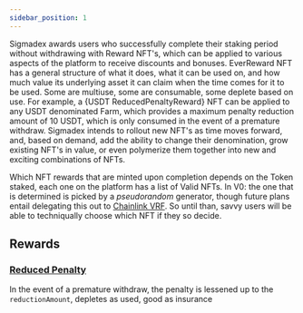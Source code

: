 ```yaml
---
sidebar_position: 1
---
```


Sigmadex awards users who successfully complete their staking period without withdrawing with Reward NFT's, which can be applied to various aspects of the platform to receive discounts and bonuses. EverReward NFT has a general structure of what it does, what it can be used on, and how much value its underlying asset it can claim when the time comes for it to be used. Some are multiuse, some are consumable, some deplete based on use.  For example, a {USDT ReducedPenaltyReward} NFT can be applied to any USDT denominated Farm, which provides a maximum penalty reduction amount of 10 USDT, which is only consumed in the event of a premature withdraw.  Sigmadex intends to rollout new NFT's as time moves forward, and, based on demand, add the ability to change their denomination, grow existing NFT's in value, or even polymerize them together into new and exciting combinations of NFTs.

Which NFT rewards that are minted upon completion depends on the Token staked, each one on the platform has a list of Valid NFTs.  In V0: the one that is determined is picked by a *pseudorandom* generator, though future plans entail delegating this out to [Chainlink VRF](https://docs.chain.link/docs/chainlink-vrf/). So until than, savvy users will be able to techniqually choose which NFT if they so decide.

## Rewards

### [Reduced Penalty](./Reduced%20Penalty)
In the event of a premature withdraw, the penalty is lessened up to the `reductionAmount`, depletes as used, good as insurance
